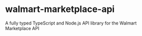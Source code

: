 # walmart-marketplace-api
A fully typed TypeScript and Node.js API library for the Walmart Marketplace API
